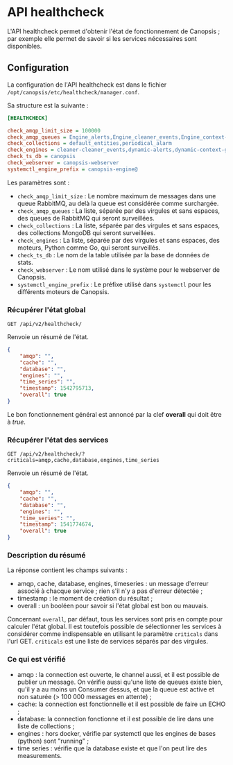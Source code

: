 # API healthcheck

L'API healthcheck permet d'obtenir l'état de fonctionnement de Canopsis ; par exemple elle permet de savoir si les services nécessaires sont disponibles.


## Configuration

La configuration de l'API healthcheck est dans le fichier `/opt/canopsis/etc/healthcheck/manager.conf`.

Sa structure est la suivante :

```ini
[HEALTHCHECK]

check_amqp_limit_size = 100000
check_amqp_queues = Engine_alerts,Engine_cleaner_events,Engine_context-graph,Engine_event_filter,Engine_pbehavior,task_importctx
check_collections = default_entities,periodical_alarm
check_engines = cleaner-cleaner_events,dynamic-alerts,dynamic-context-graph,dynamic-pbehavior,dynamic-watcher,event_filter-event_filter,task_importctx-task_importctx
check_ts_db = canopsis
check_webserver = canopsis-webserver
systemctl_engine_prefix = canopsis-engine@
```

Les paramètres sont :

- `check_amqp_limit_size` : Le nombre maximum de messages dans une queue RabbitMQ, au delà la queue est considérée comme surchargée.
- `check_amqp_queues` : La liste, séparée par des virgules et sans espaces, des queues de RabbitMQ qui seront surveillées.
- `check_collections` : La liste, séparée par des virgules et sans espaces, des collections MongoDB qui seront surveillées.
- `check_engines` : La liste, séparée par des virgules et sans espaces, des moteurs, Python comme Go, qui seront surveillés.
- `check_ts_db` : Le nom de la table utilisée par la base de données de stats.
- `check_webserver` : Le nom utilisé dans le système pour le webserver de Canopsis.
- `systemctl_engine_prefix` : Le préfixe utilisé dans `systemctl` pour les différents moteurs de Canopsis.

### Récupérer l'état global

```
GET /api/v2/healthcheck/
```

Renvoie un résumé de l'état.

```json
{
    "amqp": "",
    "cache": "",
    "database": "",
    "engines": "",
    "time_series": "",
    "timestamp": 1542795713,
    "overall": true
}
```

Le bon fonctionnement général est annoncé par la clef **overall** qui doit être à *true*.

### Récupérer l'état des services

```
GET /api/v2/healthcheck/?criticals=amqp,cache,database,engines,time_series
```

Renvoie un résumé de l'état.

```json
{
    "amqp": "",
    "cache": "",
    "database": "",
    "engines": "",
    "time_series": "",
    "timestamp": 1541774674,
    "overall": true
}
```

### Description du résumé

La réponse contient les champs suivants :
* amqp, cache, database, engines, timeseries : un message d'erreur associé à chacque service ; rien s'il n'y a pas d'erreur détectée ;
* timestamp : le moment de création du résultat ;
* overall : un booléen pour savoir si l'état global est bon ou mauvais.

Concernant `overall`, par défaut, tous les services sont pris en compte pour calculer l'état global. Il est toutefois possible de sélectionner les services à considérer comme indispensable en utilisant le paramètre `criticals` dans l'url GET.
`criticals` est une liste de services séparés par des virgules.

### Ce qui est vérifié

* amqp : la connection est ouverte, le channel aussi, et il est possible de publier un message. On vérifie aussi qu'une liste de queues existe bien, qu'il y a au moins un Consumer dessus, et que la queue est active et non saturée (> 100 000 messages en attente) ;
* cache: la connection est fonctionnelle et il est possible de faire un ECHO ;
* database: la connection fonctionne et il est possible de lire dans une liste de collections ;
* engines : hors docker, vérifie par systemctl que les engines de bases (python) sont "running" ;
* time series : vérifie que la database existe et que l'on peut lire des measurements.
